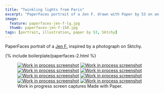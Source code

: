 ```yaml
---
title: "Twinkling lights from Paris"
excerpt: "PaperFaces portrait of a Jen F. drawn with Paper by 53 on an iPad."
image: 
  feature: paperfaces-jen-f-lg.jpg
  thumb: paperfaces-jen-f-150.jpg
tags: [portrait, illustration, paper by 53, Sktchy]
---
```


PaperFaces portrait of a [Jen F.](http://sktchy.com/wvVXMH) inspired by a photograph on Sktchy.

{% include boilerplate/paperfaces-2.html %}

<figure class="third">
  <a href="{{ site.url }}/images/paperfaces-jen-f-process-1-lg.jpg"><img src="{{ site.url }}/images/paperfaces-jen-f-process-1-600.jpg" alt="Work in process screenshot"></a>
  <a href="{{ site.url }}/images/paperfaces-jen-f-process-2-lg.jpg"><img src="{{ site.url }}/images/paperfaces-jen-f-process-2-600.jpg" alt="Work in process screenshot"></a>
  <a href="{{ site.url }}/images/paperfaces-jen-f-process-3-lg.jpg"><img src="{{ site.url }}/images/paperfaces-jen-f-process-3-600.jpg" alt="Work in process screenshot"></a>
  <a href="{{ site.url }}/images/paperfaces-jen-f-process-4-lg.jpg"><img src="{{ site.url }}/images/paperfaces-jen-f-process-4-600.jpg" alt="Work in process screenshot"></a>
  <a href="{{ site.url }}/images/paperfaces-jen-f-process-5-lg.jpg"><img src="{{ site.url }}/images/paperfaces-jen-f-process-5-600.jpg" alt="Work in process screenshot"></a>
  <a href="{{ site.url }}/images/paperfaces-jen-f-process-6-lg.jpg"><img src="{{ site.url }}/images/paperfaces-jen-f-process-6-600.jpg" alt="Work in process screenshot"></a>
  <a href="{{ site.url }}/images/paperfaces-jen-f-process-7-lg.jpg"><img src="{{ site.url }}/images/paperfaces-jen-f-process-7-600.jpg" alt="Work in process screenshot"></a>
  <a href="{{ site.url }}/images/paperfaces-jen-f-process-8-lg.jpg"><img src="{{ site.url }}/images/paperfaces-jen-f-process-8-600.jpg" alt="Work in process screenshot"></a>
  <figcaption>Work in progress screen captures Made with Paper.</figcaption>
</figure>
